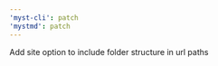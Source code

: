 ```yaml
---
'myst-cli': patch
'mystmd': patch
---
```


Add site option to include folder structure in url paths
